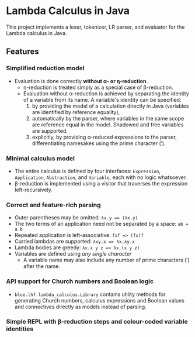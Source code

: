 # Lambda Calculus in Java

This project implements a lexer, tokenizer, LR parser, and evaluator for the Lambda calculus in Java.

## Features

### Simplified reduction model
- Evaluation is done correctly **without α- or η-reduction**.
    - η-reduction is treated simply as a special case of β-reduction.
    - Evaluation without α-reduction is achieved by separating the identity of a variable from its name. A variable's identity can be specified:  
      1. by providing the model of a calculation directly in Java (variables are identified by reference equality),
      2. automatically by the parser, where variables in the same scope are reference equal in the model. Shadowed and free variables are supported.
      3. explicitly, by providing α-reduced expressions to the parser, differentiating namesakes using the prime character (′).

### Minimal calculus model
- The entire calculus is defined by four interfaces: `Expression`, `Application`, `Abstraction`, and `Variable`, each with no logic whatsoever.
- β-reduction is implemented using a visitor that traverses the expression left-recursively.

### Correct and feature-rich parsing
- Outer parentheses may be omitted: `λx.y => (λx.y)`
- The two terms of an application need not be separated by a space: `ab = a b`
- Repeated application is left-associative: `fxf => (fx)f`
- Curried lambdas are supported: `λxy.x => λx.λy.x`
- Lambda bodies are greedy: `λx.x y z => λx.(x y z)`
- Variables are defined using _any single character_
  - A variable name may also include any number of prime characters (′) after the name.

### API support for Church numbers and Boolean logic
- `blue.lhf.lambda_calculus.Library` contains utility methods for generating Church numbers, calculus expressions and Boolean values and connectives directly as models instead of parsing.

### Simple REPL with β-reduction steps and colour-coded variable identities
